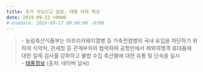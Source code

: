 ```yaml
---
title: 추가 의심신고 없음, 태풍 타파 북상
date: 2019-09-22 +0900
# enddate: 2019-09-17 00:00:00 -0700
---
```

> \- 농림축산식품부는 아프리카돼지열병 등 가축전염병의 국내 유입을 차단하기 위하여 식약처, 관세청 등 관계부처와 협력하여 공항만에서 해외여행객 휴대품에 대한 일제 검사를 강화하고 불법 수입 축산물에 대한 유통 및 단속을 실시   
> \- [태풍정보](https://weather.naver.com/news/typnInfo.nhn?occurYmdt=20190919150000) (출처: 네이버 날씨)